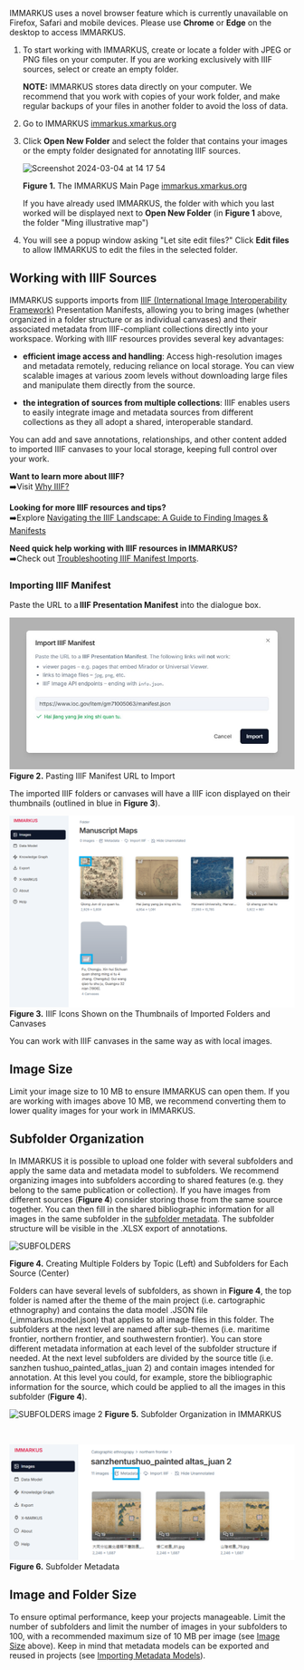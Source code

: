 IMMARKUS uses a novel browser feature which is currently unavailable on Firefox, Safari and mobile devices. Please use **Chrome** or **Edge** on the desktop to access IMMARKUS.

1. To start working with IMMARKUS, create or locate a folder with JPEG or PNG files on your computer. If you are working exclusively with IIIF sources, select or create an empty folder.

    **NOTE:** IMMARKUS stores data directly on your computer. We recommend that you work with copies of your work folder, and make regular backups of your files in another folder to avoid the loss of data.

2. Go to IMMARKUS [immarkus.xmarkus.org](https://immarkus.xmarkus.org/)

3. Click **Open New Folder** and select the folder that contains your images or the empty folder designated for annotating IIIF sources.  
 
    <img width="578" alt="Screenshot 2024-03-04 at 14 17 54" src="https://github.com/rsimon/immarkus/assets/160752064/aa280af6-768d-40bf-accc-2f0739b7a3e8">

    **Figure 1.** The IMMARKUS Main Page [immarkus.xmarkus.org](https://immarkus.xmarkus.org/)

    If you have already used IMMARKUS, the folder with which you last worked will be displayed next to **Open New Folder** (in **Figure 1** above, the folder "Ming illustrative map") 

4. You will see a popup window asking "Let site edit files?" Click **Edit files** to allow IMMARKUS to edit the files in the selected folder. 

## Working with IIIF Sources

IMMARKUS supports imports from [IIIF (International Image Interoperability Framework)](https://iiif.io/get-started/how-iiif-works/) Presentation Manifests, allowing you to bring images (whether organized in a folder structure or as individual canvases) and their associated metadata from IIIF-compliant collections directly into your workspace. Working with IIIF resources provides several key advantages:

* **efficient image access and handling**: Access high-resolution images and metadata remotely, reducing reliance on local storage. You can view scalable images at various zoom levels without downloading large files and manipulate them directly from the source.

* **the integration of sources from multiple collections**: IIIF enables users to easily integrate image and metadata sources from different collections as they all adopt a shared, interoperable standard.

You can add and save annotations, relationships, and other content added to imported IIIF canvases to your local storage, keeping full control over your work. 

**Want to learn more about IIIF?**  
➡️Visit [Why IIIF?](https://iiif.io/get-started/why-iiif/#:~:text=IIIF%20is%20a%20set%20of%20open%20standards%20for,backed%20by%20a%20consortium%20of%20leading%20cultural%20institutions)  

**Looking for more IIIF resources and tips?**  
➡️Explore [Navigating the IIIF Landscape: A Guide to Finding Images & Manifests](https://liiive.now/blog/2025-02-navigating-the-iiif-landscape/)

**Need quick help working with IIIF resources in IMMARKUS?**  
➡️Check out [Troubleshooting IIIF Manifest Imports](Troubleshooting-IIIF-Manifest-Imports.md).


### Importing IIIF Manifest
Paste the URL to a **IIIF Presentation Manifest** into the dialogue box.

![02-fig2](update-images/02_importing-images_fig2.jpg)  
**Figure 2.** Pasting IIIF Manifest URL to Import

The imported IIIF folders or canvases will have a IIIF icon displayed on their thumbnails (outlined in blue in **Figure 3**). 

![02-fig3](update-images/02_importing-images_fig3.png)
**Figure 3.** IIIF Icons Shown on the Thumbnails of Imported Folders and Canvases

You can work with IIIF canvases in the same way as with local images.

## Image Size
Limit your image size to 10 MB to ensure IMMARKUS can open them. If you are working with images above 10 MB, we recommend converting them to lower quality images for your work in IMMARKUS. 

## Subfolder Organization 
In IMMARKUS it is possible to upload one folder with several subfolders and apply the same data and metadata model to subfolders. We recommend organizing images into subfolders according to shared features (e.g. they belong to the same publication or collection). If you have images from different sources (**Figure 4**) consider storing those from the same source together. You can then fill in the shared bibliographic information for all images in the same subfolder in the [subfolder metadata](https://github.com/rsimon/immarkus/wiki/06-Working-with-Metadata). The subfolder structure will be visible in the .XLSX export of annotations.

<img width="1100" alt="SUBFOLDERS" src="https://github.com/rsimon/immarkus/assets/128056738/a9fabd17-2042-48b7-ac57-7c9b2ddc1bab">

**Figure 4.** Creating Multiple Folders by Topic (Left) and Subfolders for Each Source (Center)

Folders can have several levels of subfolders, as shown in **Figure 4**, the top folder is named after the theme of the main project (i.e. cartographic ethnography) and contains the data model .JSON file (_immarkus.model.json) that applies to all image files in this folder. The subfolders at the next level are named after sub-themes (i.e. maritime frontier, northern frontier, and southwestern frontier). You can store different metadata information at each level of the subfolder structure if needed. At the next level subfolders are divided by the source title (i.e. sanzhen tushuo_painted_atlas_juan 2) and contain images intended for annotation. At this level you could, for example, store the bibliographic information for the source, which could be applied to all the images in this subfolder (**Figure 4**).

![SUBFOLDERS image 2](update-images/02_importing-images_fig5.png)
**Figure 5.** Subfolder Organization in IMMARKUS
   
</br>

![SUBFOLDERS image 3](update-images/02_importing-images_fig6.png)
**Figure 6.** Subfolder Metadata

## Image and Folder Size

To ensure optimal performance, keep your projects manageable. Limit the number of subfolders and limit the number of images in your subfolders to 100, with a recommended maximum size of 10 MB per image (see [Image Size](https://github.com/rsimon/immarkus/wiki/02-Uploading-Images#image-size) above). Keep in mind that metadata models can be exported and reused in projects (see [Importing Metadata Models](https://github.com/rsimon/immarkus/wiki/06-Working-with-Metadata#importing-data-models-for-metadata)).

